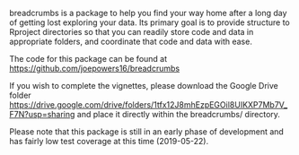 breadcrumbs is a package to help you find your way home after a long day of getting lost exploring your data. Its primary goal is to provide structure to Rproject directories so that you can readily store code and data in appropriate folders, and coordinate that code and data with ease. 

The code for this package can be found at https://github.com/joepowers16/breadcrumbs

If you wish to complete the vignettes, please download the Google Drive folder https://drive.google.com/drive/folders/1tfx12J8mhEzpEGOil8UIKXP7Mb7V_F7N?usp=sharing and place it directly within the breadcrumbs/ directory.

Please note that this package is still in an early phase of development and has fairly low test coverage at this time (2019-05-22). 
